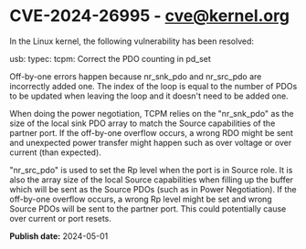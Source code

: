 # CVE-2024-26995 - cve@kernel.org

In the Linux kernel, the following vulnerability has been resolved:

usb: typec: tcpm: Correct the PDO counting in pd_set

Off-by-one errors happen because nr_snk_pdo and nr_src_pdo are
incorrectly added one. The index of the loop is equal to the number of
PDOs to be updated when leaving the loop and it doesn't need to be added
one.

When doing the power negotiation, TCPM relies on the "nr_snk_pdo" as
the size of the local sink PDO array to match the Source capabilities
of the partner port. If the off-by-one overflow occurs, a wrong RDO
might be sent and unexpected power transfer might happen such as over
voltage or over current (than expected).

"nr_src_pdo" is used to set the Rp level when the port is in Source
role. It is also the array size of the local Source capabilities when
filling up the buffer which will be sent as the Source PDOs (such as
in Power Negotiation). If the off-by-one overflow occurs, a wrong Rp
level might be set and wrong Source PDOs will be sent to the partner
port. This could potentially cause over current or port resets.

**Publish date:** 2024-05-01
